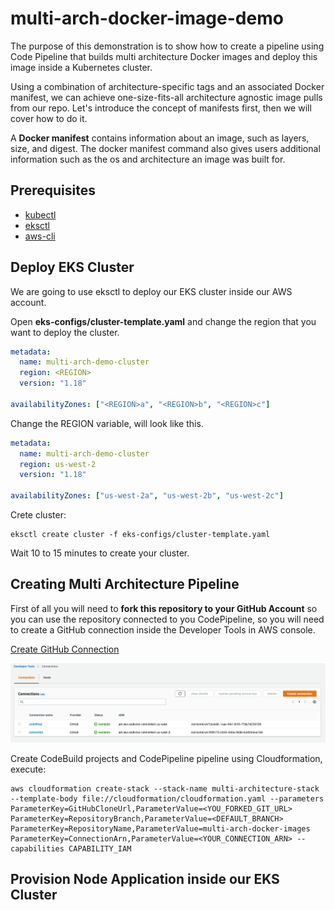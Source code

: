 # multi-arch-docker-image-demo

The purpose of this demonstration is to show how to create a pipeline using Code Pipeline that builds multi architecture Docker images and deploy this image inside a Kubernetes cluster.

Using a combination of architecture-specific tags and an associated Docker manifest, we can achieve one-size-fits-all architecture agnostic image pulls from our repo. Let's introduce the concept of manifests first, then we will cover how to do it.

A **Docker manifest** contains information about an image, such as layers, size, and digest. The docker manifest command also gives users additional information such as the os and architecture an image was built for.

## Prerequisites

- [kubectl](https://kubernetes.io/docs/tasks/tools/install-kubectl/)
- [eksctl](https://docs.aws.amazon.com/eks/latest/userguide/eksctl.html#installing-eksctl)
- [aws-cli](https://docs.aws.amazon.com/pt_br/cli/latest/userguide/cli-chap-install.html)

## Deploy EKS Cluster

We are going to use eksctl to deploy our EKS cluster inside our AWS account.

Open **eks-configs/cluster-template.yaml** and change the region that you want to deploy the cluster.

```yaml
metadata:
  name: multi-arch-demo-cluster
  region: <REGION>
  version: "1.18"

availabilityZones: ["<REGION>a", "<REGION>b", "<REGION>c"]
```

Change the REGION variable, will look like this.

```yaml
metadata:
  name: multi-arch-demo-cluster
  region: us-west-2
  version: "1.18"

availabilityZones: ["us-west-2a", "us-west-2b", "us-west-2c"]
```

Crete cluster:

```shell
eksctl create cluster -f eks-configs/cluster-template.yaml
```

Wait 10 to 15 minutes to create your cluster.

## Creating Multi Architecture Pipeline

First of all you will need to **fork this repository to your GitHub Account** so you can use the repository connected to you CodePipeline, so you will need to create a GitHub connection inside the Developer Tools in AWS console.

[Create GitHub Connection](https://docs.aws.amazon.com/dtconsole/latest/userguide/connections-create-github.html)

<p align="center"> 
<img src="images/connections.png">
</p>

Create CodeBuild projects and CodePipeline pipeline using Cloudformation, execute:

```shell
aws cloudformation create-stack --stack-name multi-architecture-stack --template-body file://cloudformation/cloudformation.yaml --parameters ParameterKey=GitHubCloneUrl,ParameterValue=<YOU_FORKED_GIT_URL> ParameterKey=RepositoryBranch,ParameterValue=<DEFAULT_BRANCH> ParameterKey=RepositoryName,ParameterValue=multi-arch-docker-images ParameterKey=ConnectionArn,ParameterValue=<YOUR_CONNECTION_ARN> --capabilities CAPABILITY_IAM
```

## Provision Node Application inside our EKS Cluster


